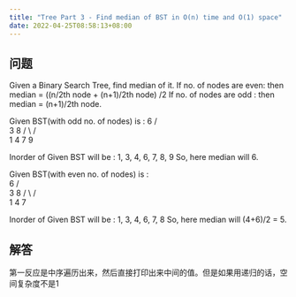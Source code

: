 ```yaml
---
title: "Tree Part 3 - Find median of BST in O(n) time and O(1) space"
date: 2022-04-25T08:58:13+08:00
---
```



## 问题

Given a Binary Search Tree, find median of it. 
If no. of nodes are even: then median = ((n/2th node + (n+1)/2th node) /2 
If no. of nodes are odd : then median = (n+1)/2th node.

Given BST(with odd no. of nodes) is : 
                    6
                 /    \
                3       8
              /   \    /  \
             1     4  7    9

Inorder of Given BST will be : 1, 3, 4, 6, 7, 8, 9
So, here median will 6.

Given BST(with even no. of nodes) is :  
                    6
                 /    \
                3       8
              /   \    /  
             1     4  7    

Inorder of Given BST will be : 1, 3, 4, 6, 7, 8
So, here median will  (4+6)/2 = 5.

## 解答

第一反应是中序遍历出来，然后直接打印出来中间的值。但是如果用递归的话，空间复杂度不是1




